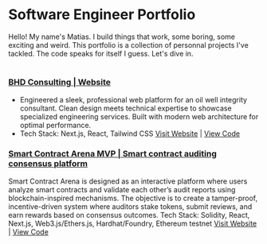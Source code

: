 # Software Engineer Portfolio
Hello! My name's Matias. I build things that work, some boring, some exciting and weird. This portfolio is a collection of personnal projects I've tackled.
The code speaks for itself I guess. Let's dive in.
#
### [BHD Consulting | Website](https://github.com/l3miage-freundgm/DHBConsulting-website)
- Engineered a sleek, professional web platform for an oil well integrity consultant. Clean design meets technical expertise to showcase specialized engineering services. Built with modern web architecture for optimal performance.
- Tech Stack: Next.js, React, Tailwind CSS
[Visit Website](https://bhd-consulting-website.vercel.app/) | [View Code](https://github.com/l3miage-freundgm/DHBConsulting-website)
### [Smart Contract Arena MVP | Smart contract auditing consensus platform]()
Smart Contract Arena is designed as an interactive platform where users analyze smart contracts and validate each other’s audit reports using blockchain-inspired mechanisms. The objective is to create a tamper-proof, incentive-driven system where auditors stake tokens, submit reviews, and earn rewards based on consensus outcomes.
Tech Stack: Solidity, React, Next.js, Web3.js/Ethers.js, Hardhat/Foundry, Ethereum testnet
[Visit Website]() | [View Code]()
